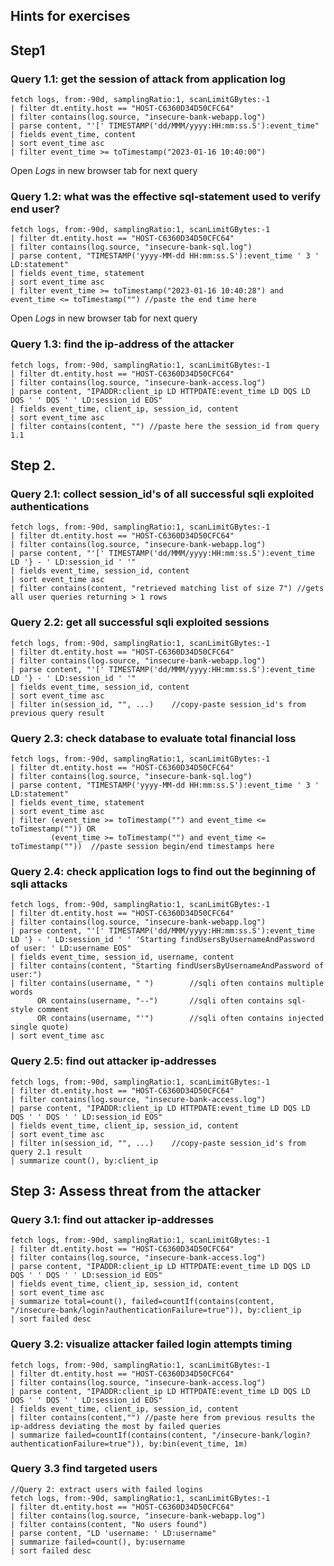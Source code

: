 ## Hints for exercises
## Step1
### Query 1.1: get the session of attack from application log
```
fetch logs, from:-90d, samplingRatio:1, scanLimitGBytes:-1
| filter dt.entity.host == "HOST-C6360D34D50CFC64"
| filter contains(log.source, "insecure-bank-webapp.log")
| parse content, "'[' TIMESTAMP('dd/MMM/yyyy:HH:mm:ss.S'):event_time"
| fields event_time, content
| sort event_time asc
| filter event_time >= toTimestamp("2023-01-16 10:40:00")
```

Open *Logs* in new browser tab for next query
### Query 1.2: what was the effective sql-statement used to verify end user?

```
fetch logs, from:-90d, samplingRatio:1, scanLimitGBytes:-1
| filter dt.entity.host == "HOST-C6360D34D50CFC64"
| filter contains(log.source, "insecure-bank-sql.log")
| parse content, "TIMESTAMP('yyyy-MM-dd HH:mm:ss.S'):event_time ' 3 ' LD:statement"
| fields event_time, statement
| sort event_time asc
| filter event_time >= toTimestamp("2023-01-16 10:40:28") and event_time <= toTimestamp("") //paste the end time here
```

Open *Logs* in new browser tab for next query
### Query 1.3: find the ip-address of the attacker
```
fetch logs, from:-90d, samplingRatio:1, scanLimitGBytes:-1
| filter dt.entity.host == "HOST-C6360D34D50CFC64"
| filter contains(log.source, "insecure-bank-access.log")
| parse content, "IPADDR:client_ip LD HTTPDATE:event_time LD DQS LD DQS ' ' DQS ' ' LD:session_id EOS"
| fields event_time, client_ip, session_id, content
| sort event_time asc
| filter contains(content, "") //paste here the session_id from query 1.1
```

## Step 2.
### Query 2.1: collect session_id's of all successful sqli exploited authentications
```
fetch logs, from:-90d, samplingRatio:1, scanLimitGBytes:-1
| filter dt.entity.host == "HOST-C6360D34D50CFC64"
| filter contains(log.source, "insecure-bank-webapp.log")
| parse content, "'[' TIMESTAMP('dd/MMM/yyyy:HH:mm:ss.S'):event_time LD '} - ' LD:session_id ' '"
| fields event_time, session_id, content
| sort event_time asc
| filter contains(content, "retrieved matching list of size 7")	//gets all user queries returning > 1 rows
```

### Query 2.2: get all successful sqli exploited sessions
```
fetch logs, from:-90d, samplingRatio:1, scanLimitGBytes:-1
| filter dt.entity.host == "HOST-C6360D34D50CFC64"
| filter contains(log.source, "insecure-bank-webapp.log")
| parse content, "'[' TIMESTAMP('dd/MMM/yyyy:HH:mm:ss.S'):event_time LD '} - ' LD:session_id ' '"
| fields event_time, session_id, content
| sort event_time asc
| filter in(session_id, "", ...)	//copy-paste session_id's from previous query result
```

### Query 2.3: check database to evaluate total financial loss
```
fetch logs, from:-90d, samplingRatio:1, scanLimitGBytes:-1
| filter dt.entity.host == "HOST-C6360D34D50CFC64"
| filter contains(log.source, "insecure-bank-sql.log")
| parse content, "TIMESTAMP('yyyy-MM-dd HH:mm:ss.S'):event_time ' 3 ' LD:statement"
| fields event_time, statement
| sort event_time asc
| filter (event_time >= toTimestamp("") and event_time <= toTimestamp("")) OR
		 (event_time >= toTimestamp("") and event_time <= toTimestamp(""))	//paste session begin/end timestamps here 
```

### Query 2.4: check application logs to find out the beginning of sqli attacks
```
fetch logs, from:-90d, samplingRatio:1, scanLimitGBytes:-1
| filter dt.entity.host == "HOST-C6360D34D50CFC64"
| filter contains(log.source, "insecure-bank-webapp.log")
| parse content, "'[' TIMESTAMP('dd/MMM/yyyy:HH:mm:ss.S'):event_time LD '} - ' LD:session_id ' ' 'Starting findUsersByUsernameAndPassword of user: ' LD:username EOS"
| fields event_time, session_id, username, content
| filter contains(content, "Starting findUsersByUsernameAndPassword of user:")
| filter contains(username, " ") 		//sqli often contains multiple words
      OR contains(username, "--")		//sqli often contains sql-style comment
      OR contains(username, "'")		//sqli often contains injected single quote)
| sort event_time asc
```

### Query 2.5: find out attacker ip-addresses
```
fetch logs, from:-90d, samplingRatio:1, scanLimitGBytes:-1
| filter dt.entity.host == "HOST-C6360D34D50CFC64"
| filter contains(log.source, "insecure-bank-access.log")
| parse content, "IPADDR:client_ip LD HTTPDATE:event_time LD DQS LD DQS ' ' DQS ' ' LD:session_id EOS"
| fields event_time, client_ip, session_id, content
| sort event_time asc
| filter in(session_id, "", ...)	//copy-paste session_id's from query 2.1 result
| summarize count(), by:client_ip
```

## Step 3: Assess threat from the attacker
### Query 3.1: find out attacker ip-addresses
```
fetch logs, from:-90d, samplingRatio:1, scanLimitGBytes:-1
| filter dt.entity.host == "HOST-C6360D34D50CFC64"
| filter contains(log.source, "insecure-bank-access.log")
| parse content, "IPADDR:client_ip LD HTTPDATE:event_time LD DQS LD DQS ' ' DQS ' ' LD:session_id EOS"
| fields event_time, client_ip, session_id, content
| sort event_time asc
| summarize total=count(), failed=countIf(contains(content, "/insecure-bank/login?authenticationFailure=true")), by:client_ip
| sort failed desc
```

### Query 3.2: visualize attacker failed login attempts timing
```
fetch logs, from:-90d, samplingRatio:1, scanLimitGBytes:-1
| filter dt.entity.host == "HOST-C6360D34D50CFC64"
| filter contains(log.source, "insecure-bank-access.log")
| parse content, "IPADDR:client_ip LD HTTPDATE:event_time LD DQS LD DQS ' ' DQS ' ' LD:session_id EOS"
| fields event_time, client_ip, session_id, content
| filter contains(content,"") //paste here from previous results the ip-address deviating the most by failed queries  
| summarize failed=countIf(contains(content, "/insecure-bank/login?authenticationFailure=true")), by:bin(event_time, 1m)
```

### Query 3.3 find targeted users
```
//Query 2: extract users with failed logins
fetch logs, from:-90d, samplingRatio:1, scanLimitGBytes:-1
| filter dt.entity.host == "HOST-C6360D34D50CFC64"
| filter contains(log.source, "insecure-bank-webapp.log")
| filter contains(content, "No users found")
| parse content, "LD 'username: ' LD:username"
| summarize failed=count(), by:username
| sort failed desc
```